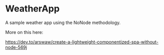 # WeatherApp
A sample weather app using the NoNode methodology.

More on this here:

https://dev.to/arswaw/create-a-lightweight-componentized-spa-without-node-569j
